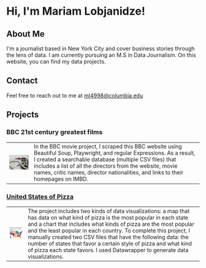 # Hi, I'm Mariam Lobjanidze!

## About Me

I'm a journalist based in New York City and cover business stories through the lens of data. I am currently pursuing an M.S in Data Journalism. On this website, you can find my data projects. 

## Contact

Feel free to reach out to me at [ml4998@columbia.edu](mailto:ml4998@columbia.edu)

## Projects

### BBC 21st century greatest films


<table>
  <tr>
    <!-- Image cell -->
    <td>
      <img src="BBC.jpg" alt="Description" width="300"/>
    </td>
    <!-- Text cell -->
    <td>
      In the BBC movie project, I scraped this BBC website using Beautiful Soup, Playwright, and regular Expressions. As a result, I created a searchable database (multiple CSV files) that includes a list of all the directors from the website, movie names, critic names, director nationalities, and links to their homepages on IMBD.
    </td>
  </tr>
</table>
   




### [United States of Pizza](https://ml4998.github.io/Pizza-styles/)

<table>
  <tr>
    <!-- Image cell -->
    <td>
      <a href="https://ml4998.github.io/Pizza-styles/"><img src="map.png" alt="Description" width="300"/></a>
    </td>
    <!-- Text cell -->
    <td>
      The project includes two kinds of data visualizations: a map that has data on what kind of pizza is the most popular in each state and a chart that includes what kinds of pizza are the most popular and the least popular in each country. To complete this project, I manually created two CSV files that have the following data: the number of states that favor a certain style of pizza and what kind of pizza each state favors. I used Datawrapper to generate data visualizations.
    </td>
  </tr>
</table>






